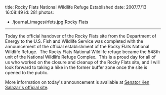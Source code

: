 title: Rocky Flats National Wildlife Refuge Established
date: 2007/7/13 16:08:49
id: 281
photos:
- /journal_images/rfets.jpg|Rocky Flats
---
Today the official handover of the Rocky Flats site from the Department of Energy to the U.S. Fish and Wildlife Service was completed with the announcement of the official establishment of the Rocky Flats National Wildlife Refuge.  The Rocky Flats National Wildlife refuge became the 548th unit of the National Wildlife Refuge Complex.  This is a proud day for all of us who worked on the closure and cleanup of the Rocky Flats site, and I will look forward to taking a hike in the former buffer zone once the site is opened to the public.

More information on today's announcement is available at [Senator Ken Salazar's official site](http://salazar.senate.gov/news/releases/070712rckflat.htm).